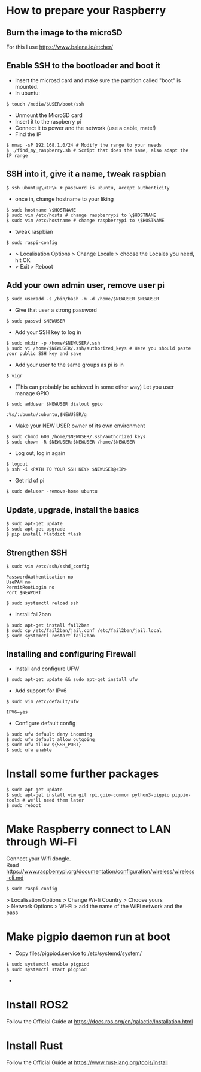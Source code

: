 # How to prepare your Raspberry 

## Burn the image to the microSD
For this I use https://www.balena.io/etcher/

## Enable SSH to the bootloader and boot it
- Insert the microsd card and make sure the partition called "boot" is mounted.
- In ubuntu:  
```
$ touch /media/$USER/boot/ssh  
```
- Unmount the MicroSD card  
- Insert it to the raspberry pi  
- Connect it to power and the network (use a cable, mate!)  
- Find the IP  
```
$ nmap -sP 192.168.1.0/24 # Modify the range to your needs
$ ./find_my_raspberry.sh # Script that does the same, also adapt the IP range
```

## SSH into it, give it a name, tweak raspbian
```
$ ssh ubuntu@\<IP\> # password is ubuntu, accept authenticity
```
- once in, change hostname to your liking  
```
$ sudo hostname \$HOSTNAME  
$ sudo vim /etc/hosts # change raspberrypi to \$HOSTNAME  
$ sudo vim /etc/hostname # change raspberrypi to \$HOSTNAME  
```
- tweak raspbian  
```
$ sudo raspi-config  
```
- \> Localisation Options > Change Locale > choose the Locales you need, hit OK  
- \> Exit > Reboot  

## Add your own admin user, remove user pi
```
$ sudo useradd -s /bin/bash -m -d /home/$NEWUSER $NEWUSER
```
- Give that user a strong password  
```
$ sudo passwd $NEWUSER
```
- Add your SSH key to log in  
```
$ sudo mkdir -p /home/$NEWUSER/.ssh  
$ sudo vi /home/$NEWUSER/.ssh/authorized_keys # Here you should paste your public SSH key and save
```
- Add your user to the same groups as pi is in  
```
$ vigr
```
- (This can probably be achieved in some other way) Let you user manage GPIO
```
$ sudo adduser $NEWUSER dialout gpio
```
```
:%s/:ubuntu/:ubuntu,$NEWUSER/g
```
- Make your NEW USER owner of its own environment  
```
$ sudo chmod 600 /home/$NEWUSER/.ssh/authorized_keys  
$ sudo chown -R $NEWUSER:$NEWUSER /home/$NEWUSER 
```
- Log out, log in again
```
$ logout  
$ ssh -i <PATH TO YOUR SSH KEY> $NEWUSER@<IP>  
```
- Get rid of pi  
```
$ sudo deluser -remove-home ubuntu
```
  
## Update, upgrade, install the basics
```
$ sudo apt-get update  
$ sudo apt-get upgrade  
$ pip install flatdict flask
```
  
## Strengthen SSH
```
$ sudo vim /etc/ssh/sshd_config   
```
```ChallengeResponseAuthentication no
PasswordAuthentication no  
UsePAM no  
PermitRootLogin no  
Port $NEWPORT  
```
```
$ sudo systemctl reload ssh  
```
- Install fail2ban  
```
$ sudo apt-get install fail2ban  
$ sudo cp /etc/fail2ban/jail.conf /etc/fail2ban/jail.local  
$ sudo systemctl restart fail2ban  
```

## Installing and configuring Firewall
- Install and configure UFW  
```
$ sudo apt-get update && sudo apt-get install ufw  
```
- Add support for IPv6  
```
$ sudo vim /etc/default/ufw    
```
```
IPV6=yes  
```  
- Configure default config  
```
$ sudo ufw default deny incoming  
$ sudo ufw default allow outgoing  
$ sudo ufw allow ${SSH_PORT}  
$ sudo ufw enable  
```


# Install some further packages

```
$ sudo apt-get update  
$ sudo apt-get install vim git rpi.gpio-common python3-pigpio pigpio-tools # we'll need them later
$ sudo reboot
```

# Make Raspberry connect to LAN through Wi-Fi
Connect your Wifi dongle.  
Read https://www.raspberrypi.org/documentation/configuration/wireless/wireless-cli.md  
```
$ sudo raspi-config  
```
\> Localisation Options > Change Wi-fi Country > Choose yours  
\> Network Options > Wi-Fi > add the name of the WiFi network and the pass  

# Make pigpio daemon run at boot
- Copy files/pigpiod.service to /etc/systemd/system/
```
$ sudo systemctl enable pigpiod
$ sudo systemctl start pigpiod
```
- 

# Install ROS2

Follow the Official Guide at https://docs.ros.org/en/galactic/Installation.html

# Install Rust
Follow the Official Guide at https://www.rust-lang.org/tools/install
